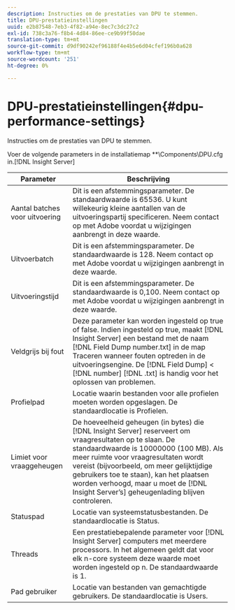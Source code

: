 ```yaml
---
description: Instructies om de prestaties van DPU te stemmen.
title: DPU-prestatieinstellingen
uuid: e2b87548-7eb3-4f82-a94e-8ec7c3dc27c2
exl-id: 738c3a76-f8b4-4d84-86ee-ce9b99f50dae
translation-type: tm+mt
source-git-commit: d9df90242ef96188f4e4b5e6d04cfef196b0a628
workflow-type: tm+mt
source-wordcount: '251'
ht-degree: 0%

---
```


# DPU-prestatieinstellingen{#dpu-performance-settings}

Instructies om de prestaties van DPU te stemmen.

Voer de volgende parameters in de installatiemap **\Components\DPU.cfg in.[!DNL Insight Server]

| Parameter | Beschrijving |
|---|---|
| Aantal batches voor uitvoering | Dit is een afstemmingsparameter. De standaardwaarde is 65536. U kunt willekeurig kleine aantallen van de uitvoeringspartij specificeren. Neem contact op met Adobe voordat u wijzigingen aanbrengt in deze waarde. |
| Uitvoerbatch | Dit is een afstemmingsparameter. De standaardwaarde is 128. Neem contact op met Adobe voordat u wijzigingen aanbrengt in deze waarde. |
| Uitvoeringstijd | Dit is een afstemmingsparameter. De standaardwaarde is 0,100. Neem contact op met Adobe voordat u wijzigingen aanbrengt in deze waarde. |
| Veldgrijs bij fout | Deze parameter kan worden ingesteld op true of false. Indien ingesteld op true, maakt [!DNL Insight Server] een bestand met de naam [!DNL Field Dump number.txt] in de map Traceren wanneer fouten optreden in de uitvoeringsengine. De [!DNL Field Dump] &lt; [!DNL number] [!DNL .txt] is handig voor het oplossen van problemen. |
| Profielpad | Locatie waarin bestanden voor alle profielen moeten worden opgeslagen. De standaardlocatie is Profielen. |
| Limiet voor vraaggeheugen | De hoeveelheid geheugen (in bytes) die [!DNL Insight Server] reserveert om vraagresultaten op te slaan. De standaardwaarde is 10000000 (100 MB). Als meer ruimte voor vraagresultaten wordt vereist (bijvoorbeeld, om meer gelijktijdige gebruikers toe te staan), kan het plaatsen worden verhoogd, maar u moet de [!DNL Insight Server’s] geheugenlading blijven controleren. |
| Statuspad | Locatie van systeemstatusbestanden. De standaardlocatie is Status\. |
| Threads | Een prestatiebepalende parameter voor [!DNL Insight Server] computers met meerdere processors. In het algemeen geldt dat voor elk n-core systeem deze waarde moet worden ingesteld op n. De standaardwaarde is 1. |
| Pad gebruiker | Locatie van bestanden van gemachtigde gebruikers. De standaardlocatie is Users\. |
